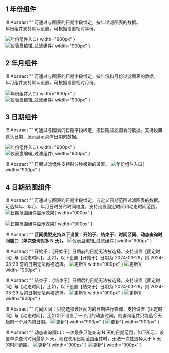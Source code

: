 ## 1 年份组件

!!! Abstract ""
	可通过与图表的日期字段绑定，按年过滤图表的数据。  
	年份组件支持默认设置，可根据设置相对年份。

![年份组件入口](../../img/dashboard_generation/数据大屏过滤组件年.png){ width="900px" }  
![仪表盘编辑_过滤组件](../../img/dashboard_generation/数据大屏过滤组件筛选年.png){ width="900px" }  


## 2 年月组件

!!! Abstract ""
	可通过与图表的日期字段绑定，按年份和月份过滤图表的数据。  
	年月组件支持默认设置，可根据设置相对月份。

![年份组件入口](../../img/dashboard_generation/数据大屏过滤组件年月.png){ width="900px" }  
![仪表盘编辑_过滤组件](../../img/dashboard_generation/数据大屏过滤组件筛选年月.png){ width="900px" }


## 3 日期组件

!!! Abstract ""
	可通过与图表的日期字段绑定，按日期过滤图表的数据。支持设置默认日期，展示展示具体日期的数据。

![年份组件入口](../../img/dashboard_generation/数据大屏过滤组件年月日.png){ width="900px" }  
![仪表盘编辑_过滤组件](../../img/dashboard_generation/数据大屏年月日筛选.png){ width="900px" }

!!! Abstract ""
	日期过滤组件支持时分秒级别的设置。
![年份组件入口](../../img/dashboard_generation/数据大屏过滤设置时分秒.png){ width="900px" }  


## 4 日期范围组件

!!! Abstract ""
	可通过与图表的日期字段绑定，自定义日期范围过滤图表的数据。可选择年、年月、年月日时分秒时间粒度，支持设置固定时间和动态时间范围。
![日期范围组件显示效果](../../img/dashboard_generation/数据大屏时间范围组件.png){ width="900px" }

![日期范围组件显示效果](../../img/dashboard_generation/数据大屏时间范围组件效果.png){ width="900px" }

!!! Abstract ""
	**区间类型支持以下设置：开始于、结束于、时间区间、动态查询时间窗口（单次查询对多 N 天）。**
![仪表盘编辑_过滤组件](../../img/dashboard_generation/数据大屏时间范围区间设置.png){ width="900px" }

!!! Abstract ""
	开始于：【开始于】日期前的日期无法被选择，支持设置【固定时间】与【动态时间】。比如，以下设置【开始于】日期为 2024-03-29，则 2024-03-29 前的日期无法再被选择。
![更新1](../../newimg/1.5%20日期查询组件可设置查询的起止日期2.png){ width="900px" }
![更新1](../../newimg/1.5%20日期查询组件可设置查询的起止日期3.png){ width="900px" }

!!! Abstract ""
	结束于：【结束于】日期后的日期无法被选择，支持设置【固定时间】与【动态时间】。比如，以下设置【结束于】日期为 2024-03-29，则 2024-03-29 后的日期无法再被选择。
![更新1](../../newimg/1.5%20日期查询组件可设置查询的起止日期4.png){ width="900px" }
![更新1](../../newimg/1.5%20日期查询组件可设置查询的起止日期5.png){ width="900px" }

!!! Abstract ""
	时间区间：只能选择该区间内的日期进行查询，支持设置【固定时间】与【动态时间】。比如如下设置了一个月的动态时间，则查询组件只能选今天起前一个月内的日期。
![更新1](../../newimg/1.5%20日期查询组件可设置查询的起止日期6.png){ width="900px" }
![更新1](../../newimg/1.5%20日期查询组件可设置查询的起止日期7.png){ width="900px" }

!!! Abstract ""
	动态查询窗口：一次最多只能查询 N 天的日期范围，如下所示，设置单次查询时间最多 5 天，则在使用日期范围组件时，无法一次性选择大于 5 天的时间范围。
![更新1](../../newimg/1.5%20日期查询组件可设置查询的起止日期8.png){ width="900px" }
![更新1](../../newimg/1.5%20日期查询组件可设置查询的起止日期9.png){ width="900px" }







